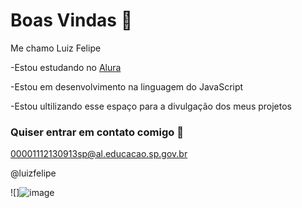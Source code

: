 # Boas Vindas 💯

Me chamo Luiz Felipe

-Estou estudando no [Alura](https://www.alura.com.br)

-Estou em desenvolvimento na linguagem do JavaScript

-Estou ultilizando esse espaço para a divulgação dos meus projetos

### Quiser entrar em contato comigo 📧

00001112130913sp@al.educacao.sp.gov.br

@luizfelipe 

![]![image](https://github.com/Luiz-spect/Luiz-espect/assets/172086784/9dffe1b2-c2fd-4499-abed-8ac1fd142b0e)

